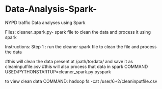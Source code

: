 # Data-Analysis-Spark-
NYPD traffic Data analyses using Spark 


Files:
cleaner_spark.py- spark file to clean the data and process it using spark


Instructions:
Step 1 : run the cleaner spark file to clean the file and process the data


#this will clean the data present at /path/to/data/ and save it as cleaninputfile.csv
#this will also process that data in spark 
COMMAND USED:PYTHONSTARTUP=cleaner_spark.py pyspark


to view clean data 
COMMAND: hadoop fs -cat /user/6+2/cleaninputfile.csv

